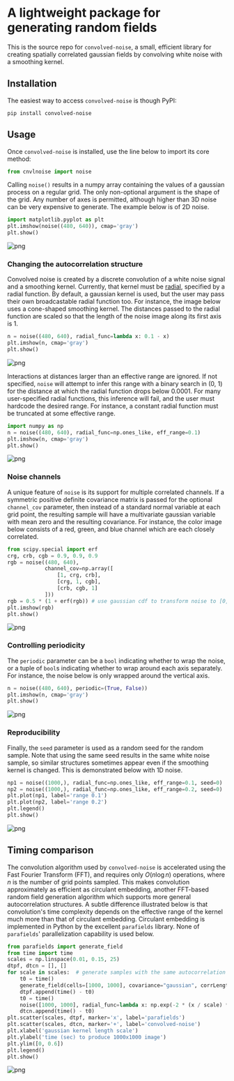 # A lightweight package for generating random fields
This is the source repo for ```convolved-noise```, a small, efficient library for creating spatially correlated gaussian fields by convolving white noise with a smoothing kernel.

## Installation
The easiest way to access ```convolved-noise``` is though PyPI:
```
pip install convolved-noise
```

## Usage
Once ```convolved-noise``` is installed, use the line below to import its core method:


```python
from cnvlnoise import noise
```

Calling ```noise()``` results in a numpy array containing the values of a gaussian process on a regular grid. The only non-optional argument is the shape of the grid. Any number of axes is permitted, although higher than 3D noise can be very expensive to generate. The example below is of 2D noise.


```python
import matplotlib.pyplot as plt
plt.imshow(noise((480, 640)), cmap='gray')
plt.show()
```


    
![png](README_files/README_3_0.png)
    


### Changing the autocorrelation structure
Convolved noise is created by a discrete convolution of a white noise signal and a smoothing kernel. Currently, that kernel must be [radial](https://en.wikipedia.org/wiki/Radial_basis_function), specified by a radial function. By default, a gaussian kernel is used, but the user may pass their own broadcastable radial function too. For instance, the image below uses a cone-shaped smoothing kernel. The distances passed to the radial function are scaled so that the length of the noise image along its first axis is 1.


```python
n = noise((480, 640), radial_func=lambda x: 0.1 - x)
plt.imshow(n, cmap='gray')
plt.show()
```


    
![png](README_files/README_5_0.png)
    


Interactions at distances larger than an effective range are ignored. If not specified, ```noise``` will attempt to infer this range with a binary search in (0, 1) for the distance at which the radial function drops below 0.0001. For many user-specified radial functions, this inference will fail, and the user must hardcode the desired range. For instance, a constant radial function must be truncated at some effective range.


```python
import numpy as np
n = noise((480, 640), radial_func=np.ones_like, eff_range=0.1)
plt.imshow(n, cmap='gray')
plt.show()
```


    
![png](README_files/README_7_0.png)
    


### Noise channels
A unique feature of ```noise``` is its support for multiple correlated channels. If a symmetric positive definite covariance matrix is passed for the optional ```channel_cov``` parameter, then instead of a standard normal variable at each grid point, the resulting sample will have a multivariate gaussian variable with mean zero and the resulting covariance. For instance, the color image below consists of a red, green, and blue channel which are each closely correlated.


```python
from scipy.special import erf
crg, crb, cgb = 0.9, 0.9, 0.9
rgb = noise((480, 640),
            channel_cov=np.array([
                [1, crg, crb],
                [crg, 1, cgb],
                [crb, cgb, 1]
            ]))
rgb = 0.5 * (1 + erf(rgb)) # use gaussian cdf to transform noise to [0, 1]
plt.imshow(rgb)
plt.show()
```


    
![png](README_files/README_9_0.png)
    


### Controlling periodicity
The ```periodic``` parameter can be a ```bool``` indicating whether to wrap the noise, or a tuple of ```bool```s indicating whether to wrap around each axis separately. For instance, the noise below is only wrapped around the vertical axis.


```python
n = noise((480, 640), periodic=(True, False))
plt.imshow(n, cmap='gray')
plt.show()
```


    
![png](README_files/README_11_0.png)
    


### Reproducibility
Finally, the ```seed``` parameter is used as a random seed for the random sample. Note that using the same seed results in the same white noise sample, so similar structures sometimes appear even if the smoothing kernel is changed. This is demonstrated below with 1D noise.


```python
np1 = noise((1000,), radial_func=np.ones_like, eff_range=0.1, seed=0)
np2 = noise((1000,), radial_func=np.ones_like, eff_range=0.2, seed=0)
plt.plot(np1, label='range 0.1')
plt.plot(np2, label='range 0.2')
plt.legend()
plt.show()
```


    
![png](README_files/README_13_0.png)
    


## Timing comparison
The convolution algorithm used by ```convolved-noise``` is accelerated using the Fast Fourier Transform (FFT), and requires only $O(n\log n)$ operations, where $n$ is the number of grid points sampled. This makes convolution approximately as efficient as circulant embedding, another FFT-based random field generation algorithm which supports more general autocorrelation structures. A subtle difference illustrated below is that convolution's time complexity depends on the effective range of the kernel much more than that of circulant embedding. Circulant embedding is implemented in Python by the excellent ```parafields``` library. None of ```parafields```' parallelization capability is used below.


```python
from parafields import generate_field
from time import time
scales = np.linspace(0.01, 0.15, 25)
dtpf, dtcn = [], []
for scale in scales:  # generate samples with the same autocorrelation using both libraries
    t0 = time()
    generate_field(cells=[1000, 1000], covariance="gaussian", corrLength=scale)
    dtpf.append(time() - t0)
    t0 = time()
    noise([1000, 1000], radial_func=lambda x: np.exp(-2 * (x / scale) ** 2))
    dtcn.append(time() - t0)
plt.scatter(scales, dtpf, marker='x', label='parafields')
plt.scatter(scales, dtcn, marker='+', label='convolved-noise')
plt.xlabel('gaussian kernel length scale')
plt.ylabel('time (sec) to produce 1000x1000 image')
plt.ylim([0, 0.6])
plt.legend()
plt.show()
```


    
![png](README_files/README_15_0.png)
    

